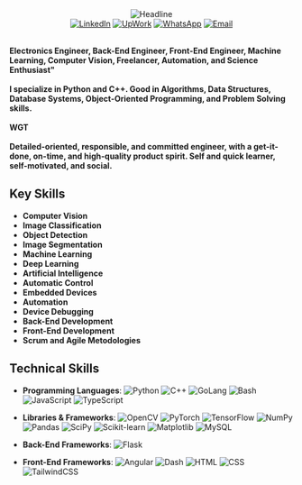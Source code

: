 <div>
    <div align=center>
        <img src="https://readme-typing-svg.herokuapp.com?color=%236FDA44&size=32&center=true&vCenter=true&width=600&height=50&lines=Hi+there+I'm+Enmanuel+%F0%9F%91%8B;Electronics+Engineer;Machine+Learning;Computer+Vision;Freelancer;Automation;Backend+and+Frontend" alt="Headline" />
    </div>
    <div align=center>
        <a href="https://www.linkedin.com/in/sancho11/"><img src="https://img.shields.io/badge/Linkedin-0077b5?style=flat&logo=linkedin" alt="LinkedIn" /></a>
        <a href="https://www.upwork.com/freelancers/~01bb42712c1265c863"><img src="https://img.shields.io/badge/Upwork-494949?style=flat&logo=upwork" alt="UpWork" /></a>
        <a href="https://wa.me/50685008579"><img src="https://img.shields.io/badge/WhatsApp-25D366?style=flat&logo=whatsapp&logoColor=white" alt="WhatsApp" /></a>
        <a href="mailto:enmanuel.sancho11@gmail.com"><img src="https://img.shields.io/badge/Email-D14836?style=flat&logo=gmail&logoColor=white" alt="Email" /></a>
    </div>
    <div align=left>
        <br>
        <p>
            <strong>
                Electronics Engineer, Back-End Engineer, Front-End Engineer, Machine Learning, Computer Vision, Freelancer, Automation, and Science Enthusiast"<br><br>
                I specialize in Python and C++. Good in Algorithms, Data Structures, Database Systems, Object-Oriented Programming, and Problem Solving skills.<br><br>
                WGT<br><br>
                Detailed-oriented, responsible, and committed engineer, with a get-it-done, on-time, and high-quality product spirit. Self and quick learner, self-motivated, and social.
            </strong>
        </p>
    </div>
</div>

## Key Skills
- **Computer Vision**
- **Image Classification**
- **Object Detection**
- **Image Segmentation**
- **Machine Learning**
- **Deep Learning**
- **Artificial Intelligence**
- **Automatic Control**
- **Embedded Devices**
- **Automation**
- **Device Debugging**
- **Back-End Development**
- **Front-End Development**
- **Scrum and Agile Metodologies**

## Technical Skills

- **Programming Languages**: 
  ![Python](https://img.shields.io/badge/-Python-3776AB?style=flat&logo=python&logoColor=white&size=40x40)
  ![C++](https://img.shields.io/badge/-C++-00599C?style=flat&logo=c%2B%2B&logoColor=white&size=40x40)
  ![GoLang](https://img.shields.io/badge/-Go-00ADD8?style=flat&logo=go&logoColor=white&size=40x40)
  ![Bash](https://img.shields.io/badge/-Bash-4EAA25?style=flat&logo=gnubash&logoColor=white&size=40x40)
  ![JavaScript](https://img.shields.io/badge/-JavaScript-F7DF1E?style=flat&logo=javascript&logoColor=white&size=40x40)
  ![TypeScript](https://img.shields.io/badge/-TypeScript-3178C6?style=flat&logo=typescript&logoColor=white&size=40x40)

- **Libraries & Frameworks**:
  ![OpenCV](https://img.shields.io/badge/-OpenCV-5C3EE8?style=flat&logo=opencv&logoColor=white&size=40x40) 
  ![PyTorch](https://img.shields.io/badge/-PyTorch-EE4C2C?style=flat&logo=pytorch&logoColor=white&size=40x40) 
  ![TensorFlow](https://img.shields.io/badge/-TensorFlow-FF6F00?style=flat&logo=tensorflow&logoColor=white&size=40x40) 
  ![NumPy](https://img.shields.io/badge/-NumPy-013243?style=flat&logo=numpy&logoColor=white&size=40x40) 
  ![Pandas](https://img.shields.io/badge/-Pandas-150458?style=flat&logo=pandas&logoColor=white&size=40x40) 
  ![SciPy](https://img.shields.io/badge/-SciPy-8CAAE4?style=flat&logo=scipy&logoColor=white&size=40x40) 
  ![Scikit-learn](https://img.shields.io/badge/-Scikit%20Learn-F7931E?style=flat&logo=scikit-learn&logoColor=white&size=40x40) 
  ![Matplotlib](https://img.shields.io/badge/-Matplotlib-003B57?style=flat&logo=matplotlib&logoColor=white&size=40x40)
  ![MySQL](https://img.shields.io/badge/-MySQL-4479A1?style=flat&logo=mysql&logoColor=white&size=40x40)

- **Back-End Frameworks**:
  ![Flask](https://img.shields.io/badge/flask-%23000.svg?style=flat&logo=flask&logoColor=white&size=40x40)

- **Front-End Frameworks**:
  ![Angular](https://img.shields.io/badge/-Angular-DD0031?style=flat&logo=angular&logoColor=white&size=40x40)
  ![Dash](https://img.shields.io/badge/-Dash-000000?style=flat&logo=plotly&logoColor=white&size=40x40)
  ![HTML](https://img.shields.io/badge/-HTML5-E34F26?style=flat&logo=html5&logoColor=white&size=40x40)
  ![CSS](https://img.shields.io/badge/-CSS-1572B6?style=flat&logo=css3&logoColor=white&size=40x40)
  ![TailwindCSS](https://img.shields.io/badge/-TailwindCSS-06B6D4?style=flat&logo=tailwindcss&logoColor=white&size=40x40)